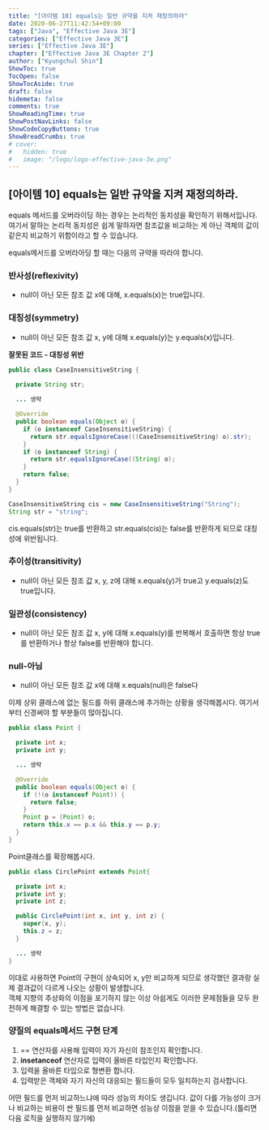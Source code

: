 ```yaml
---
title: "[아이템 10] equals는 일반 규약을 지켜 재정의하라"
date: 2020-06-27T11:42:54+09:00
tags: ["Java", "Effective Java 3E"]
categories: ["Effective Java 3E"]
series: ["Effective Java 3E"]
chapter: ["Effective Java 3E Chapter 2"]
author: ["Kyungchul Shin"]
ShowToc: true
TocOpen: false
ShowTocAside: true
draft: false
hidemeta: false
comments: true
ShowReadingTime: true
ShowPostNavLinks: false
ShowCodeCopyButtons: true
ShowBreadCrumbs: true
# cover:
#   hidden: true
#   image: "/logo/logo-effective-java-3e.png"
---
```

## [아이템 10] equals는 일반 규약을 지켜 재정의하라.
equals 메서드를 오버라이딩 하는 경우는 논리적인 동치성을 확인하기 위해서입니다.여기서 말하는 논리적 동치성은 쉽게 말하자면 참조값을 비교하는 게 아닌 객체의 값이 같은지 비교하기 위함이라고 할 수 있습니다.
   
equals메서드를 오버라아딩 할 때는 다음의 규약을 따라야 합니다.
   
### **반사성(reflexivity)**
- null이 아닌 모든 참조 값 x에 대해, x.equals(x)는 true입니다.
### **대칭성(symmetry)**
- null이 아닌 모든 참조 값 x, y에 대해 x.equals(y)는 y.equals(x)입니다.
 
**잘못된 코드 - 대칭성 위반**
``` java
public class CaseInsensitiveString {

  private String str;
  
  ... 생략

  @Override
  public boolean equals(Object o) {
    if (o instanceof CaseInsensitiveString) {
      return str.equalsIgnoreCase(((CaseInsensitiveString) o).str);
    }
    if (o instanceof String) {
      return str.equalsIgnoreCase((String) o);
    }
    return false;
  }
}
```
``` java
CaseInsensitiveString cis = new CaseInsensitiveString("String");
String str = "string";
```
cis.equals(str)는 true를 반환하고 str.equals(cis)는 false를 반환하게 되므로 대칭성에 위반됩니다.

### **추이성(transitivity)**
- null이 아닌 모든 참조 값 x, y, z에 대해 x.equals(y)가 true고 y.equals(z)도 true입니다.
### **일관성(consistency)**
- null이 아닌 모든 참조 값 x, y에 대해 x.equals(y)를 반복해서 호출하면 항상 true를 반환하거나 항상 false를 반환해야 합니다.
### **null-아님**
- null이 아닌 모든 참조 값 x에 대해 x.equals(null)은 false다

이제 상위 클래스에 없는 필드를 하위 클래스에 추가하는 상황을 생각해봅시다. 여기서부터 신경써야 할 부분들이 많아집니다.
``` java
public class Point {

  private int x;
  private int y;

  ... 생략

  @Override
  public boolean equals(Object o) {
    if (!(o instanceof Point)) {
      return false;
    }
    Point p = (Point) o;
    return this.x == p.x && this.y == p.y;
  }
}
```
Point클래스를 확장해봅시다.
``` java
public class CirclePoint extends Point{

  private int x;
  private int y;
  private int z;

  public CirclePoint(int x, int y, int z) {
    super(x, y);
    this.z = z;
  }

  ... 생략
}
```
이대로 사용하면 Point의 구현이 상속되어 x, y만 비교하게 되므로 생각했던 결과랑 실제 결과값이 다르게 나오는 상황이 발생합니다.</br>
객체 지향의 추상화의 이점을 포기하지 않는 이상 아쉽게도 이러한 문제점들을 모두 완전하게 해결할 수 있는 방법은 없습니다.
   
### **양질의 equals메서드 구현 단계**
1.  == 연산자를 사용해 입력이 자기 자신의 참조인지 확인합니다.
2.  **insetanceof** 연산자로 입력이 올바른 타입인지 확인합니다.
3.  입력을 올바른 타입으로 형변환 합니다.
4.  입력받은 객체와 자기 자신의 대응되는 필드들이 모두 일치하는지 검사합니다.

어떤 필드를 먼저 비교하느냐에 따라 성능의 차이도 생깁니다. 값이 다를 가능성이 크거나 비교하는 비용이 싼 필드를 먼저 비교하면 성능상 이점을 얻을 수 있습니다.(틀리면 다음 로직을 실행하지 않기에)

